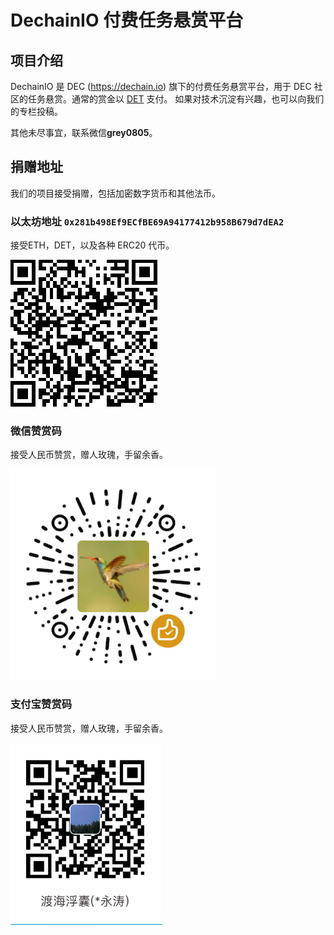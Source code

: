 # DechainIO 付费任务悬赏平台

## 项目介绍

DechainIO 是 DEC (https://dechain.io) 旗下的付费任务悬赏平台，用于 DEC 社区的任务悬赏。通常的赏金以 [DET](https://github.com/dececo/docs/blob/master/token/det/DET.md) 支付。
如果对技术沉淀有兴趣，也可以向我们的专栏投稿。

其他未尽事宜，联系微信**grey0805**。

## 捐赠地址

我们的项目接受捐赠，包括加密数字货币和其他法币。

### 以太坊地址 `0x281b498Ef9ECfBE69A94177412b958B679d7dEA2`
接受ETH，DET，以及各种 ERC20 代币。

![以太坊地址](ETH_donate.png)

<script type="text/javascript" src="donate.js" charset="utf-8"></script>
<div id="token-donate-widget" data-token-address="0xf72da6e99b864e26e3a386f2cc6022882ecb1125" data-token-decimals="18" data-to-address="0x281b498Ef9ECfBE69A94177412b958B679d7dEA2" data-amounts="100,200,300,400,500"></div>

### 微信赞赏码
接受人民币赞赏，赠人玫瑰，手留余香。

![微信赞赏码](Wechat_donate.png)

### 支付宝赞赏码
接受人民币赞赏，赠人玫瑰，手留余香。

![支付宝赞赏码](Alipay_donate.png)
